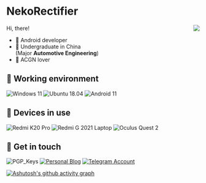 # NekoRectifier

<img align="right" src="https://github-readme-stats.vercel.app/api?username=NekoRectifier" />

Hi, there!

- 📱 Android developer
- 🏫 Undergraduate in China  
  (Major **Automotive Engineering**)
- 💖 ACGN lover

## 💾 Working environment

![Windows 11](https://img.shields.io/badge/Windows%2011%20Pro-00adef?style=flat-square&logo=windows&logoColor=ffffff)
![Ubuntu 18.04](https://img.shields.io/badge/Ubuntu%2018.04-E95420?style=flat-square&logo=ubuntu&logoColor=white)
![Android 11](https://img.shields.io/badge/Android%2011%20RR-3ddc84?style=flat-square&logo=android&logoColor=ffffff)

## 📱 Devices in use

![Redmi K20 Pro](https://img.shields.io/badge/Redmi%20K20%20Pro-fd4900?style=flat-square&logo=xiaomi&logoColor=ffffff)
![Redmi G 2021 Laptop](https://img.shields.io/badge/Redmi%20G%202021-fd4900?style=flat-square&logo=xiaomi&logoColor=ffffff)
![Oculus Quest 2](https://img.shields.io/badge/Oculus%20Quest%202-1c1e00?style=flat-square&logo=oculus&logoColor=ffffff)

## 💬 Get in touch

![PGP_Keys](https://img.shields.io/badge/PGP-7C346F5F0D558F3F-blue?style=flat-square)
[![Personal Blog](https://img.shields.io/badge/-https://nekorectifier.site/-4d4d4d?style=flat-square&logo=Hexo&logoColor=fff)](https://nekorectifier.site)
[![Telegram Account](https://img.shields.io/badge/-NekoRectifier-3db6f1?style=flat-square&logo=Telegram&logoColor=2ca5e0)](https://t.me/NekoRectifier)

[![Ashutosh's github activity graph](https://activity-graph.herokuapp.com/graph?username=NekoRectifier&theme=react-dark)](https://github.com/ashutosh00710/github-readme-activity-graph)




